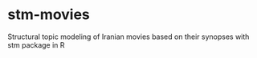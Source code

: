 # stm-movies
Structural topic modeling of Iranian movies based on their synopses with stm package in R
